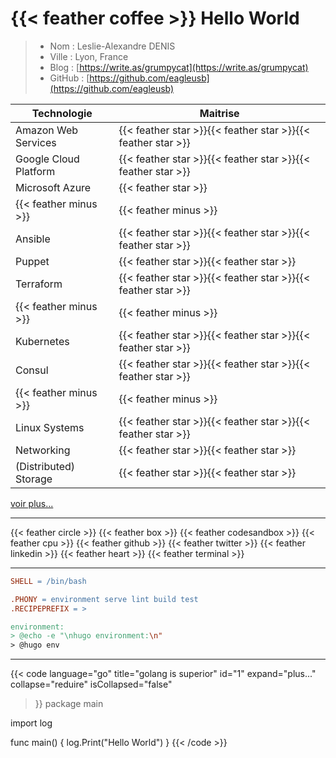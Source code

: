 # {{< feather coffee >}} Hello World

> - Nom : Leslie-Alexandre DENIS
> - Ville : Lyon, France
> - Blog : [https://write.as/grumpycat](https://write.as/grumpycat)
> - GitHub : [https://github.com/eagleusb](https://github.com/eagleusb)

| Technologie           | Maitrise                                                     |
|-----------------------|--------------------------------------------------------------|
| Amazon Web Services   | {{< feather star >}}{{< feather star >}}{{< feather star >}} |
| Google Cloud Platform | {{< feather star >}}{{< feather star >}}{{< feather star >}} |
| Microsoft Azure       | {{< feather star >}}                                         |
| {{< feather minus >}} | {{< feather minus >}}                                        |
| Ansible               | {{< feather star >}}{{< feather star >}}{{< feather star >}} |
| Puppet                | {{< feather star >}}{{< feather star >}}                     |
| Terraform             | {{< feather star >}}{{< feather star >}}{{< feather star >}} |
| {{< feather minus >}} | {{< feather minus >}}                                        |
| Kubernetes            | {{< feather star >}}{{< feather star >}}{{< feather star >}} |
| Consul                | {{< feather star >}}{{< feather star >}}{{< feather star >}} |
| {{< feather minus >}} | {{< feather minus >}}                                        |
| Linux Systems         | {{< feather star >}}{{< feather star >}}{{< feather star >}} |
| Networking            | {{< feather star >}}{{< feather star >}}                     |
| (Distributed) Storage | {{< feather star >}}{{< feather star >}}                     |

[voir plus...](https://linkedin.com)

---

{{< feather circle >}}
{{< feather box >}}
{{< feather codesandbox >}}
{{< feather cpu >}}
{{< feather github >}}
{{< feather twitter >}}
{{< feather linkedin >}}
{{< feather heart >}}
{{< feather terminal >}}

---

```makefile
SHELL = /bin/bash

.PHONY = environment serve lint build test
.RECIPEPREFIX = >

environment:
> @echo -e "\nhugo environment:\n"
> @hugo env
```

---

{{<
    code language="go" title="golang is superior" id="1"
    expand="plus..." collapse="reduire" isCollapsed="false"
>}}
package main

import log

func main() {
log.Print("Hello World")
}
{{< /code >}}
